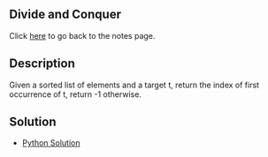 ## Divide and Conquer
Click [here](../notes.md) to go back to the notes page.

## Description
Given a sorted list of elements and a target t, return the index of first 
occurrence of t, return -1 otherwise. 

## Solution
- [Python Solution](binary_search.py)
